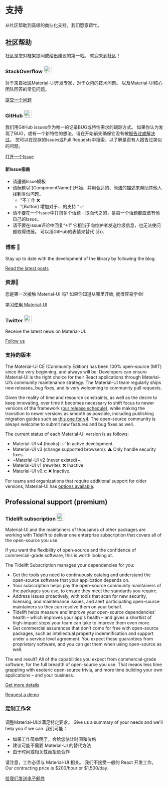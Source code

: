 # 支持

<p class="description">从社区帮助到高级的商业化支持，我们愿意帮忙。</p>

## 社区帮助 

社区是您对框架提问或给出建议的第一站。 欢迎来到社区！

### StackOverflow <img src="/static/images/logos/stackoverflow.svg" width="24" height="24" alt="StackOverflow logo" loading="lazy" />

对于来自社区Material-UI开发专家，对于众包的技术问题。 以及Material-UI核心团队回答的常见问题。

[提交一个问题](https://stackoverflow.com/questions/tagged/material-ui)

### GitHub <img src="/static/images/logos/github.svg" width="24" height="24" alt="GitHub logo" loading="lazy" />

我们用GitHub issues作为唯一的记录BUG或特性需求的跟踪方式。 如果你认为发现了BUG，或有一个新特性的想法，请在开始前先确保它没有被[报告过或解决过](https://github.com/mui-org/material-ui/issues?utf8=%E2%9C%93&q=is%3Aopen+is%3Aclosed)。 您可以在现存的Issues或Pull Requests中搜索，以了解是否有人报告过类似的问题。

[打开一个Issue](https://github.com/mui-org/material-ui/issues/new/choose)

#### 新Issue指南

- 请遵循Issue模板
- 请标题以'[ComponentName]'[开始，并用合适的、简洁的描述来帮助其他人找到类似问题。 
  - "不工作 ❌
  - "[Button] 增加对于... 的支持 <some feature>" ✅
- 请不要在一个Issue中打包多个话题 - 取而代之的，是每一个话题都应该有他自己的Issue。
- 请不要在Issue评论中回复“+1” 它相当于向维护者发送垃圾信息，也无法使问题取得进展。 可以用GitHub的表情来替代 (👍).

### 博客 📝

Stay up to date with the development of the library by following the blog.

[Read the latest posts](https://medium.com/material-ui/)

### 资源📖

您是第一次接触 Material-UI 吗? 如果你知道从哪里开始, 就很容易学会!

[学习使用 Material-UI](/getting-started/learn/)

### Twitter <img src="/static/images/logos/twitter.svg" width="24" height="24" alt="Twitter logo" loading="lazy" />

Receive the latest news on Material-UI.

[Follow us](https://twitter.com/MaterialUI)

### 支持的版本

The Material-UI CE (Community Edition) has been 100% open-source (MIT) since the very beginning, and always will be. Developers can ensure Material-UI is the right choice for their React applications through Material-UI’s community maintenance strategy. The Material-UI team regularly ships new releases, bug fixes, and is very welcoming to community pull requests.

Given the reality of time and resource constraints, as well as the desire to keep innovating, over time it becomes necessary to shift focus to newer versions of the framework ([our release schedule](https://material-ui.com/versions/#release-frequency)), while making the transition to newer versions as smooth as possible, including publishing migration guides such as [this one for v4](/guides/migration-v3/). The open-source community is always welcome to submit new features and bug fixes as well.

The current status of each Material-UI version is as follows:

- Material-UI v4 (hooks): ✅ In active development.
- Material-UI v3 (change supported browsers): ⚠️ Only handle security fixes.
- ~Material-UI v2 (never existed)~.
- Material-UI v1 (rewrite): ❌ Inactive.
- Material-UI v0.x: ❌ Inactive.

For teams and organizations that require additional support for older versions, Material-UI has [options available](#enterprise).

## Professional support (premium)

### Tidelift subscription <img src="/static/images/logos/tidelift.svg" width="24" height="24" alt="Tidelift logo" loading="lazy" />

Material-UI and the maintainers of thousands of other packages are working with Tidelift to deliver one enterprise subscription that covers all of the open-source you use.

If you want the flexibility of open-source and the confidence of commercial-grade software, this is worth looking at.

The Tidelift Subscription manages your dependencies for you:

- Get the tools you need to continuously catalog and understand the open-source software that your application depends on.
- Your subscription helps pay the open-source community maintainers of the packages you use, to ensure they meet the standards you require.
- Address issues proactively, with tools that scan for new security, licensing, and maintenance issues, and alert participating open-source maintainers so they can resolve them on your behalf.
- Tidelift helps measure and improve your open-source dependencies' health – which improves your app's health – and gives a shortlist of high-impact steps your team can take to improve them even more.
- Get commercial assurances that don't come for free with open-source packages, such as intellectual property indemnification and support under a service level agreement. You expect these guarantees from proprietary software, and you can get them when using open-source as well.

The end result? All of the capabilities you expect from commercial-grade software, for the full breadth of open-source you use. That means less time grappling with esoteric open-source trivia, and more time building your own applications – and your business.

[Get more details](https://tidelift.com/subscription/pkg/npm-material-ui?utm_source=npm-material-ui&utm_medium=referral&utm_campaign=enterprise)

[Request a demo](https://tidelift.com/subscription/request-a-demo?utm_source=npm-material-ui&utm_medium=referral&utm_campaign=enterprise)

### 定制工作🛠

调整Material-UI以满足特定要求。 Give us a summary of your needs and we'll help you if we can. 我们可能：

- 如果工作简单明了，会给您估计时间和价格
- 建议可能不需要 Material-UI 的替代方法
- 由于时间或相关性而拒绝合作

请注意，工作必须与 Material-UI 相关。 我们不接受一般的 React 开发工作。 Our contracting price is $200/hour or $1,500/day.

[给我们发送电子邮件](mailto:custom-work@material-ui.com)